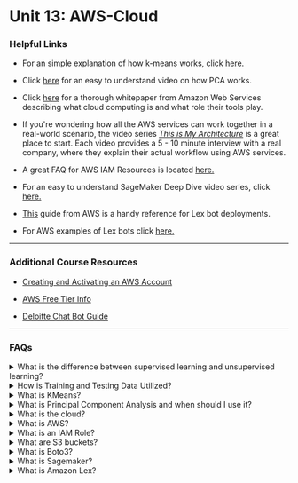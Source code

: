 # Unit 13: AWS-Cloud

### Helpful Links

* For an simple explanation of how k-means works, click [here.](https://www.youtube.com/watch?v=4b5d3muPQmA)

* Click [here](https://www.youtube.com/watch?v=FgakZw6K1QQ) for an easy to understand video on how PCA works.

* Click [here](https://d1.awsstatic.com/whitepapers/aws-overview.pdf) for a thorough whitepaper from Amazon Web Services describing what cloud computing is and what role their tools play.

* If you're wondering how all the AWS services can work together in a real-world scenario, the video series [*This is My Architecture*](https://aws.amazon.com/this-is-my-architecture/?tma.sort-by=item.additionalFields.airDate&tma.sort-order=desc) is a great place to start. Each video provides a 5 - 10 minute interview with a real company, where they explain their actual workflow using AWS services.

* A great FAQ for AWS IAM Resources is located [here.](https://aws.amazon.com/iam/faqs/)

* For an easy to understand SageMaker Deep Dive video series, click [here.](https://www.youtube.com/playlist?list=PLhr1KZpdzukcOr_6j_zmSrvYnLUtgqsZz)

* [This](https://docs.aws.amazon.com/lex/latest/dg/examples.html) guide from AWS is a handy reference for Lex bot deployments.

* For AWS examples of Lex bots click [here.](https://docs.aws.amazon.com/lex/latest/dg/examples.html)

---

### Additional Course Resources

* [Creating and Activating an AWS Account](1-Create-and-Activate-an-AWS-Account.md)

* [AWS Free Tier Info](AWS-Free-Tier.md)

* [Deloitte Chat Bot Guide](deloitte-nl-fsi-chatbots-adopting-the-power-of-conversational-ux.pdf)

---

### FAQs

<details>
<summary>What is the difference between supervised learning and unsupervised learning?</summary><br>
<blockquote>
<details>
<summary>Supervised Learning</summary><br>

Supervised machine learning uses labeled data with input variables (feature data) and output variables (target data) and uses the feature data to predict the target data. Because the data is labeled, the outcome is known. This data can be fed to the model, and if the model guesses incorrectly, the error can be used to fine tune the model until it makes highly accurate guesses.<br>

An example of this is using tuning forks to tune a piano. Tuning forks produce very precise tones. These tones are your known output. You can press a piano key and compare the piano's tone (model output) to the tuning fork (known y value). If the piano's tone is too low then you can tighten the piano wire to make the piano better at matching the tuning fork. This process of adjusting the model to make the output match the known output is essentially supervised learning.
<br>
</details>
<details>
<summary>Unsupervised Learning</summary><br>

Unsupervised learning models are given only input variables and must work to make connections to the data without predicting a labeled target. These types of models are often clustering models that uncover connections in the data and group all the features into classes accordingly.<br>
<br>
An example of unsupervised learning would be to use website purchase data to group customers into two classes based on their spending habits. This clustering might reveal that class 1 more spends more with a coupon incentive, while class 2 spends more on targeted advertising on social media.
</details>

</blockquote>
</details>
<details>
<summary>How is Training and Testing Data Utilized?</summary><br>

When working with models, data is divided into training and testing sets. The training set is used to teach (supervise!) the model so it learns how the input data is connected to the output data and can make predictions. The testing data set is used to validate how well the model performs on data it has not seen before, by running the model on the testing feature data, and comparing it's predictions to the testing target data.<br>

</details>

<details>
<summary>What is KMeans?</summary><br>

<blockquote>
<details>
<summary>What it is:</summary><br>

K-means is a popular unsupervised machine learning algorithm  for clustering data. It attempts to divide the data up into a number of clusters referred to as `k`. It can then compare a new data point to the centers of these existing clusters to see which cluster the new point is closest to. The new point can then be labeled as belonging to that closest data cluster.

![k-means](Images/k-means.gif)


The following video from StatQuest on YouTube provides an excellent, easy to understand explanation of the process: [K-means Clustering.](https://www.youtube.com/watch?v=4b5d3muPQmA)
</details>

<details>
<summary>How do you determine the `k` number of clusters?</summary><br>

There are several ways to deterimine the best number of clusters for your model. For our class, we use the elbow method. The elbow method takes into account a range of values for `k` and plots their inertia, inertia being how far the clusters expand from the centroid. This number should be as low as possible, while still encompassing an adequate nubmer of clusters. The lower number indicates tightly packed clusters. When these values are plotted on a line chart, a bend should form where the optimal value of `k` is located. This bend incates the point at which adding clusters does not greatly improve the inertia, thus the smallest amount of clusters with the best inertia.

In the below elbow chart, the bend occurs at 3, meaning this is the optimal value for `k` for this example:

![elbow chart](Images/elbow_chart.png)
</details>

<details>
<summary>How to use the code:</summary><br>

The elbow chart can be plotted as follows:

```python
import pandas as pd
from sklearn.cluster import KMeans

inertia = []
k = list(range(1, 11))
# Looking for the best k
for i in k:
    km = KMeans(n_clusters=i, random_state=0)
    km.fit(df_iris)
    inertia.append(km.inertia_)
    elbow_data = {
  "k": k,
  "inertia": inertia
}
df_elbow = pd.DataFrame(elbow_data)
df_elbow.plot(x="k", y="inertia", title="Elbow Curve", xticks=k)
```
Once you have the number for `k`, you can call the Kmeans function and set the `n_clusters` to your `k` value as follows:

```python
model = KMeans(n_clusters=3, random_state=5)
model.fit(your_df)
```

</details>

</blockquote>
</details>

<details>
<summary>What is Principal Component Analysis and when should I use it?</summary><br>

Principal Component Analysis (PCA) is a statistical method of dimensionality reduction that can reduce the features of your data set, while still keep the majority of the pertinent information. The variables in your dataset are replaced with the principal component variables, which are essentially a recombination of the initial information that represents the most important data. PCA can be used when the dataset is quite large and reducing the features would speed up the machine learning model. It can also be used to plot your data when there are too many features to feasibly plot. For a great video on how this process actually works, click [here](https://www.youtube.com/watch?v=FgakZw6K1QQ)

PCA can be imported from sci-kit learn as follows:

```python
from sklearn.decomposition import PCA
pca = PCA(n_components=2)
new_data_pca = pca.fit_transform(old_data)
```

</details>
<details>
<summary>What is the cloud?</summary><br>

The cloud is an abstract term for accessing computing power online from a machine other than your own. When you save files to the cloud, it really just means you're saving your files on a machine (server) located somewhere else, but that can be accessed anywhere via the internet. These servers are located on server farms where thousands of computers are operating simultaneously to provide computing services via *"the cloud"*.

Storage such as Google Drive is a popular cloud computing product, but there are many others. Amazon Web Services (AWS) currently provides over 175 services on the cloud. Examples include; Sagemaker - which allows you to run juypter notebooks on the cloud, Lex - which allows you build conversational interfaces (chatbots) and run them in the cloud, and Relational Database Service (RDS), which allows you to connect to a database via the cloud.

For a full list of AWS services click [here.](https://aws.amazon.com/products/)

<blockquote>
<details>
<summary>Types of cloud services:</summary><br>

Cloud services can be divided into 4 general categories:

**Infrastructure as a service (IaaS):** Online services that provide APIs to access different infrastructures such as servers, virtual machines, storage, load balancers, or network interfaces (e.g., [Azure Virtual Machines](https://azure.microsoft.com/en-us/services/virtual-machines/)).

**Platform as a service (PaaS):** Provides a platform that allow customers to develop, run, and manage applications without the complexity of building and maintaining their own physical infrastructure (e.g., [Amazon Web Services](https://aws.amazon.com/)).

**Software as a service (SaaS):** Refers to a software licensing and delivery model where software is licensed on a subscription basis and is centrally hosted (e.g., [Microsoft Office 365](https://www.office.com/)).

**Function/code as a service (FaaS):** Also known as serverless computing, it offers a remote procedure call that enables the deployment of individual functions in the cloud that run in response to events (e.g., [AWS Lambda](https://aws.amazon.com/lambda/)).

</details>
</blockquote>
</details>


<details>
<summary>What is AWS?</summary><br>

AWS is a cloud computing platform provided by Amazon, offering over 175 different services via the cloud. AWS is trusted by large companies and individual users alike to provide scalable, flexible computing power that is both cost effective and secure. You might be surprised to know that many companies, including Netflix, use AWS for all their tech needs, including database and storage.

Because the infrastructure is already in place, companies can easily scale up as needed without a huge up-front investment, and because they offer flexible usage options there is a cost appropriate option for everyone.

</details>

<details>
<summary>What is an IAM Role?</summary><br>

AWS Identity and Access Management (IAM) allows you to securely control the acces of others to your AWS resources. By creating an IAM User you are granting others secure access to your account without actually giving them your password. After creating the user, a role can be assigned to the user that defines and resticts that access as you wish. An IAM role defines *who* can do *what* to your AWS resources, and *when* they can do it. [This](https://aws.amazon.com/iam/faqs/) document from AWS contains some great frequently asked questions about the IAM service.

</details>

<details>
<summary>What are S3 buckets?</summary><br>

Simple Storage Service, or S3 as its commonly known, is one of the most popular AWS services and was also one of first to be introduced, launching back in 2006. S3 offers secure object storage in the cloud for anything from csv files to images and can be scaled as needed. S3 can be used for anything from simple image hosting for your website, to connecting to data directly for database applications or analytics.

Much like using virtual file folders on your own machine to store and organize your files, an S3 bucket is simply where your objects are stored on S3.

</details>
<details>
<summary>What is Boto3?</summary><br>

Boto3 is considered a Software Development Kit (SDK) for AWS. SDKs are similar to Application Programming Interfaces (APIs) in that they both allow the user to interact with a platform, however SDKs are built to interact with a specific platform, where APIs are typically used to allow platforms to interact with each other. Boto3 allows Python developers to work with various AWS resources outside of the AWS console, by programming those resources with code.

A popular application of Boto3 is working with the contents of S3 buckets. Boto3 is used to access those contents via Python code, and then you can manipulate the contents as you normally would - for example you might use Boto3 inside a Jupyter Notebook to load CSVs from an S3 bucket and then proceed to work with those CSVs with Pandas.

The [Boto3 documentation](https://boto3.amazonaws.com/v1/documentation/api/latest/index.html) is a great starting point for working with this SDK. It describes the usage of the SDK and provides tutorials for implementing it with various AWS resources.

</details>
<details>
<summary>What is Sagemaker?</summary><br>

When it comes to Amazon Sagemaker - think Jupyter Notebook for Machine Learning!  Amazon Sagemaker is a fully managed machine learning IDE, which is essentially a cloud instance of Jupyter Notebook, optimized for machine learning purposes. Each Sagemaker instance can connect to your data in the cloud via S3 buckets or your preferred storage. The instance is pre-loaded with commonly used machine learning algorithms such as XGBoost and K-means, and can automatically hypertune them, making it easy to train and test your data, as well as get powerful predictions.

The ability to deploy machine learning models in the cloud is very important for many models, for example recommendation models that are gathering your viewing data on Amazon while you shop and then making recommendations to you. Models like that need to be deployed and active constantly to be effective. Sagemaker has built-in components that allow for easy deployment of your model via endpoints, which allow for real time use based on real time user input and data.

AWS has several great resources to learn more about Sagemaker.

For a real world application nusing AWS workflows check out [this](https://www.youtube.com/watch?v=gYXqv1UxW3Y) video. They also have an informative Sagemaker blog [here](https://aws.amazon.com/blogs/machine-learning/category/artificial-intelligence/sagemaker/) and an easy to understand Sagemaker Deep Dive video series [here](https://www.youtube.com/playlist?list=PLhr1KZpdzukcOr_6j_zmSrvYnLUtgqsZz).

Additionally the AWS Sagemaker SDK docs are a great place to take your own deep dive: [Sagemaker SDK Docs.](https://sagemaker.readthedocs.io/en/stable/)

</details>


<details>
<summary>What is Amazon Lex?</summary><br>

To understand Amazon Lex, its important to first understand what a conversational user interface is. A conversational user interface - commonly known as a chatbot - is an application that allows human-like interaction with computers. Rather than just point and click, we can now communicate with computers using human langauge.

Though the idea of conversational user interfaces has been around for a very long time - think *Space Odyssey: 2001* and *HAL* - its only been in the recent past that NLP technology has become advanced enough to make practical applications of the tech a reality. In fact, conversational AI has become so advanced that it can update in real time and change its responses to adapt to the conversation as it unfolds.

Amazon Lex allows you to develop your own chatbots, harnessing the same tech that Amazon's Alexa uses, resulting in a powerfully accurate, state-of-the-art conversation interface that can be deployed to almost any platform, including Facebook Messenger and Slack. And, like most AWS services, its fully managed, so it scales on its own. So as users increase, there is no need to scale up - the infrastructure is already in place. You just pay for what you use. To learn more about Amazon Lex, check out their informative [FAQ](https://aws.amazon.com/lex/faqs/?nc=sn&loc=6). To get more information on deploying your own converational user interface using Lex, check out our [deployment guide](Deploying-Lex-Bot-to-Slack.md) and the AWS Lex examples provided [here.](https://docs.aws.amazon.com/lex/latest/dg/examples.html)

</details>
